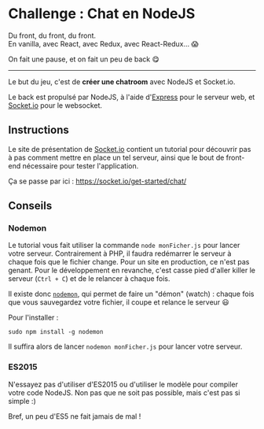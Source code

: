 # Challenge : Chat en NodeJS

Du front, du front, du front.  
En vanilla, avec React, avec Redux, avec React-Redux… :scream:

On fait une pause, et on fait un peu de back :yum:

---

Le but du jeu, c'est de **créer une chatroom** avec NodeJS et Socket.io.

Le back est propulsé par NodeJS, à l'aide d'[Express](http://expressjs.com/)
pour le serveur web, et [Socket.io](https://socket.io/) pour le websocket.

## Instructions

Le site de présentation de [Socket.io](https://socket.io/) contient un tutorial pour découvrir
pas à pas comment mettre en place un tel serveur, ainsi que le bout de front-end
nécessaire pour tester l'application.

Ça se passe par ici : https://socket.io/get-started/chat/

## Conseils

### Nodemon

Le tutorial vous fait utiliser la commande `node monFicher.js` pour lancer
votre serveur. Contrairement à PHP, il faudra redémarrer le serveur à chaque
fois que le fichier change. Pour un site en production, ce n'est pas genant.
Pour le développement en revanche, c'est casse pied d'aller killer le serveur
(`Ctrl + C`) et de le relancer à chaque fois.

Il existe donc [`nodemon`](https://github.com/remy/nodemon),
qui permet de faire un "démon" (watch) : chaque fois que vous sauvegardez
votre fichier, il coupe et relance le serveur :smiley:

Pour l'installer :
```
sudo npm install -g nodemon
```

Il suffira alors de lancer `nodemon monFicher.js` pour lancer votre serveur.

### ES2015

N'essayez pas d'utiliser d'ES2015 ou d'utiliser le modèle pour compiler votre
code NodeJS. Non pas que ne soit pas possible, mais c'est pas si simple :)

Bref, un peu d'ES5 ne fait jamais de mal !
